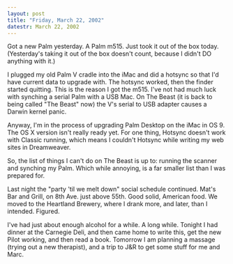 ```yaml
---
layout: post
title: "Friday, March 22, 2002"
datestr: March 22, 2002
---
```


Got a new Palm yesterday. A Palm m515. Just took it out of the box today. (Yesterday's
taking it out of the box doesn't count, because I didn't DO anything with it.)

I plugged my old Palm V cradle into the iMac and did a hotsync so that I'd
have current data to upgrade with. The hotsync worked, then the finder started
quitting. This is the reason I got the m515. I've not had much luck with synching
a serial Palm with a USB Mac. On The Beast (it is back to being called &quot;The
Beast&quot; now) the V's serial to USB adapter causes a Darwin kernel panic.

Anyway, I'm in the process of upgrading Palm Desktop on the iMac in OS 9. The
OS X version isn't really ready yet. For one thing, Hotsync doesn't work with
Classic running, which means I couldn't Hotsync while writing my web sites in
Dreamweaver.

So, the list of things I can't do on The Beast is up to: running the scanner
and synching my Palm. Which while annoying, is a far smaller list than I was
prepared for.

Last night the &quot;party 'til we melt down&quot; social schedule continued.
Mat's Bar and Grill, on 8th Ave. just above 55th. Good solid, American food.
We moved to the Heartland Brewery, where I drank more, and later, than I intended.
Figured. 

I've had just about enough alcohol for a while. A long while. Tonight I had
dinner at the Carnegie Deli, and then came home to write this, get the new Pilot
working, and then read a book. Tomorrow I am planning a massage (trying out
a new therapist), and a trip to J&amp;R to get some stuff for me and Marc.


